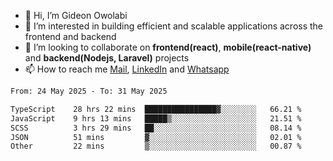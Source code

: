 - 👋 Hi, I’m Gideon Owolabi
- 👀 I’m interested in building efficient and scalable applications across the frontend and backend
- 💞️ I’m looking to collaborate on <b>frontend(react)</b>, <b>mobile(react-native)</b> and <b>backend(Nodejs, Laravel)</b> projects
- 📫 How to reach me <a href="mailto:gideoniyin2021@gmail.com">Mail</a>, <a href="https://www.linkedin.com/in/gideon-owolabi-9b667a232/">LinkedIn</a> and <a href="https://wa.me/2348055377085">Whatsapp</a>

<!---
gude1/gude1 is a ✨ special ✨ repository because its `README.md` (this file) appears on your GitHub profile.
You can click the Preview link to take a look at your changes.
--->

<!--START_SECTION:waka-->

```txt
From: 24 May 2025 - To: 31 May 2025

TypeScript    28 hrs 22 mins  ████████████████▓░░░░░░░░   66.21 %
JavaScript    9 hrs 13 mins   █████▒░░░░░░░░░░░░░░░░░░░   21.51 %
SCSS          3 hrs 29 mins   ██░░░░░░░░░░░░░░░░░░░░░░░   08.14 %
JSON          51 mins         ▓░░░░░░░░░░░░░░░░░░░░░░░░   02.01 %
Other         22 mins         ▒░░░░░░░░░░░░░░░░░░░░░░░░   00.87 %
```

<!--END_SECTION:waka-->
